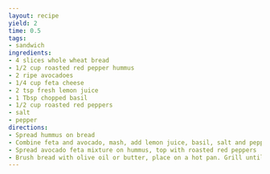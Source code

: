 ```yaml
---
layout: recipe
yield: 2
time: 0.5
tags:
- sandwich
ingredients:
- 4 slices whole wheat bread
- 1/2 cup roasted red pepper hummus
- 2 ripe avocadoes
- 1/4 cup feta cheese
- 2 tsp fresh lemon juice
- 1 Tbsp chopped basil
- 1/2 cup roasted red peppers
- salt
- pepper
directions:
- Spread hummus on bread
- Combine feta and avocado, mash, add lemon juice, basil, salt and pepper to taste
- Spread avocado feta mixture on hummus, top with roasted red peppers
- Brush bread with olive oil or butter, place on a hot pan. Grill until toasted
---
```

